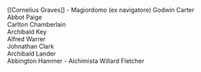 
[[Cornelius Graves]]  - Magiordomo (ex navigatore)
Godwin Carter  
Abbot Paige  
Carlton Chamberlain  
Archibald Key  
Alfred Warrer  
Johnathan Clark  
Archibald Lander  
Abbington Hammer  - Alchimista 
Willard Fletcher
